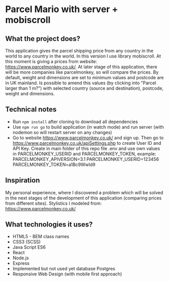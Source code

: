 # Parcel Mario with server + mobiscroll

## What the project does?

This application gives the parcel shipping price from any country in the world to any country in the world. In this version I use library mobiscroll. At this moment is giving a prices from website: https://www.parcelmonkey.co.uk/. At later stage of this application, there will be more companies like parcelmonkey, so will compare the prices.
By default, weight and dimensions are set to minimum values and postcode are in UK mainland. Is possible to amend this values (by clicking into "Parcel larger than 1 m?") with selected country (source and destination), postcode, weight and dimensions.

## Technical notes

- Run `npm install` after cloning to download all dependencies
- Use `npm run go` to build application (in watch mode) and run server (with nodemon so will restart server on any changes)
- Go to website https://www.parcelmonkey.co.uk/ and sign up. Then go to https://www.parcelmonkey.co.uk/apiSettings.php to create User ID and API Key. Create in main folder of this repo file .env and use own values in PARCELMONKEY_USERID and PARCELMONKEY_TOKEN, example:
  PARCELMONKEY_APIVERSION=3.1
  PARCELMONKEY_USERID=123456
  PARCELMONKEY_TOKEN=a1Bc9Wwld9

## Inspiration

My personal experience, where I discovered a problem which will be solved in the next stages of the development of this application (comparing prices from different sites). Stylistics I modeled from: https://www.parcelmonkey.co.uk/

## What technologies it uses?

- HTML5 - BEM class names
- CSS3 (SCSS)
- Java Script ES6
- React
- Node.js
- Express
- Implemented but not used yet database Postgres
- Responsive Web Design (with mobile first approach)
